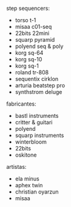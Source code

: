 step sequencers:
* torso t-1
* misaa c01-seq
* 22bits 22mini
* squarp pyramid
* polyend seq & poly
* korg sq-64
* korg sq-10
* korg sq-1
* roland tr-808
* sequentix cirklon
* arturia beatstep pro
* synthstrom deluge

fabricantes:
* bastl instruments
* critter & guitari
* polyend
* squarp instruments
* winterbloom
* 22bits
* oskitone

artistas:
* ela minus
* aphex twin
* christian oyarzun
* misaa
